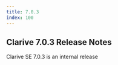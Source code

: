 ```yaml
---
title: 7.0.3
index: 100
---
```


## Clarive 7.0.3 Release Notes

Clarive SE 7.0.3 is an internal release
